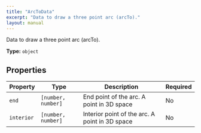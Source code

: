 ```yaml
---
title: "ArcToData"
excerpt: "Data to draw a three point arc (arcTo)."
layout: manual
---
```


Data to draw a three point arc (arcTo).

**Type:** `object`





## Properties

| Property | Type | Description | Required |
|----------|------|-------------|----------|
| `end` |`[number, number]`| End point of the arc. A point in 3D space | No |
| `interior` |`[number, number]`| Interior point of the arc. A point in 3D space | No |


